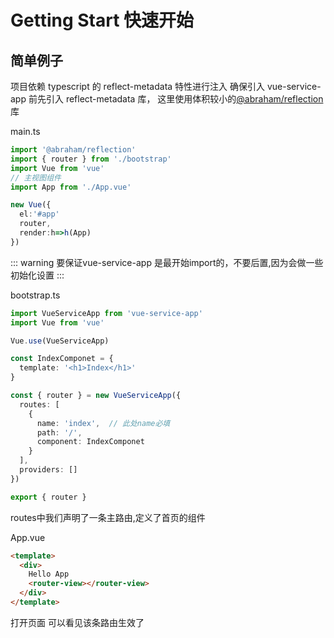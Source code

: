 # Getting Start 快速开始

## 简单例子

项目依赖 typescript 的 reflect-metadata 特性进行注入
确保引入 vue-service-app 前先引入 reflect-metadata 库，
这里使用体积较小的[@abraham/reflection](https://www.npmjs.com/package/@abraham/reflection)库

main.ts

```ts {2}
import '@abraham/reflection'
import { router } from './bootstrap'
import Vue from 'vue'
// 主视图组件
import App from './App.vue'

new Vue({
  el:'#app'
  router,
  render:h=>h(App)
})
```

::: warning
要保证vue-service-app 是最开始import的，不要后置,因为会做一些初始化设置
:::

bootstrap.ts
```ts
import VueServiceApp from 'vue-service-app'
import Vue from 'vue'

Vue.use(VueServiceApp)

const IndexComponet = {
  template: '<h1>Index</h1>'
}

const { router } = new VueServiceApp({
  routes: [
    {
      name: 'index',  // 此处name必填
      path: '/',
      component: IndexComponet
    }
  ],
  providers: []
})

export { router }
```
routes中我们声明了一条主路由,定义了首页的组件

App.vue

```html
<template>
  <div>
    Hello App
    <router-view></router-view>
  </div>
</template>
```
打开页面 可以看见该条路由生效了




